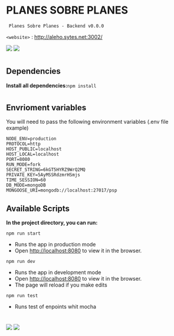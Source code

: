 # PLANES SOBRE PLANES
` Planes Sobre Planes - Backend v0.0.0`

`<website>` : http://aleho.sytes.net:3002/

![](https://img.shields.io/website?style=plastic&url=http%3A%2F%2Faleho.sytes.net:3002%2F)
![](https://img.shields.io/github/package-json/v/aleho84/psp-back?style=plastic)

# 

## Dependencies
**Install all dependencies:**`npm install`
# 

## Envrioment variables
You will need to pass the following environment variables 
(.env file example)

	NODE_ENV=production
	PROTOCOL=http
	HOST_PUBLIC=localhost
    HOST_LOCAL=localhost
	PORT=8080	
	RUN_MODE=fork
	SECRET_STRING=6kGT5HYRZ9WrQ2MQ
    PRIVATE_KEY=5AyMSSRdzmrHSmjs
	TIME_SESSION=60
	DB_MODE=mongoDB
	MONGOOSE_URI=mongodb://localhost:27017/psp	
	
## Available Scripts
**In the project directory, you can run:**

`npm run start`
- Runs the app in production mode
- Open [http://localhost:8080](http://localhost:8080) to view it in the browser.

`npm run dev`
- Runs the app in development mode
- Open [http://localhost:8080](http://localhost:8080) to view it in the browser.
- The page will reload if you make edits

`npm run test`
- Runs test of enpoints whit mocha

# 
![](https://img.shields.io/github/last-commit/aleho84/psp-back?style=plastic) 
![](https://img.shields.io/github/commit-activity/y/aleho84/psp-back?style=plastic)
